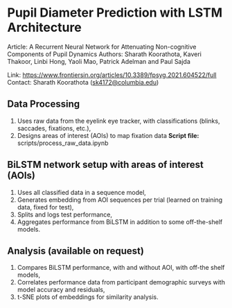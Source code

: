 # Pupil Diameter Prediction with LSTM Architecture

Article: A Recurrent Neural Network for Attenuating Non-cognitive Components of Pupil Dynamics
Authors: Sharath Koorathota, Kaveri Thakoor, Linbi Hong, Yaoli Mao, Patrick Adelman and Paul Sajda

Link: https://www.frontiersin.org/articles/10.3389/fpsyg.2021.604522/full
Contact: Sharath Koorathota (sk4172@columbia.edu)

## Data Processing
1. Uses raw data from the eyelink eye tracker, with classifications (blinks, saccades, fixations, etc.),
1. Designs areas of interest (AOIs) to map fixation data
**Script file:** scripts/process_raw_data.ipynb

## BiLSTM network setup with areas of interest (AOIs) 
1. Uses all classified data in a sequence model,
1. Generates embedding from AOI sequences per trial (learned on training data, fixed for test),
1. Splits and logs test performance,
1. Aggregates performance from BiLSTM in addition to some off-the-shelf models.


## Analysis (available on request)
1. Compares BiLSTM performance, with and without AOI, with off-the shelf models,
1. Correlates performance data from participant demographic surveys with model accuracy and residuals,
1. t-SNE plots of embeddings for similarity analysis.
